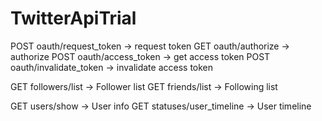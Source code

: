 # TwitterApiTrial


POST oauth/request_token	-> request token
GET oauth/authorize			-> authorize
POST oauth/access_token		-> get access token
POST oauth/invalidate_token	-> invalidate access token

GET followers/list  		-> Follower list
GET friends/list			-> Following list

GET users/show				-> User info
GET statuses/user_timeline	-> User timeline
